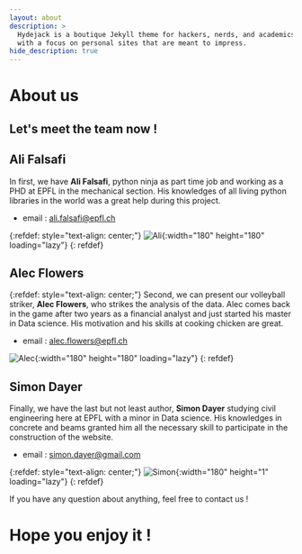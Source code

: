 ```yaml
---
layout: about
description: >
  Hydejack is a boutique Jekyll theme for hackers, nerds, and academics,
  with a focus on personal sites that are meant to impress.
hide_description: true
---
```


# About us

## Let's meet the team now !

## Ali Falsafi

In first, we have **Ali Falsafi**, python ninja as part time job and working as a PHD at EPFL 
in the mechanical section. His knowledges of all living python libraries in the world
was a great help during this project.


* email : [ali.falsafi@epfl.ch](mailto:ali.falsafi@epfl.ch)

{:refdef: style="text-align: center;"}
![Ali](..\assets\img\ali.jpeg){:width="180" height="180" loading="lazy"}
{: refdef}



## Alec Flowers
{:refdef: style="text-align: center;"}
Second, we can present our volleyball striker, **Alec Flowers**, who strikes the analysis of the data.
Alec comes back in the game after two years as a financial analyst and just started his master in 
Data science. His motivation and his skills at cooking chicken are great.

* email : [alec.flowers@epfl.ch](mailto:alec.flowers@epfl.ch)


![Alec](..\assets\img\alec.jpeg){:width="180" height="180" loading="lazy"}
{: refdef}

## Simon Dayer

Finally, we have the last but not least author, **Simon Dayer** studying civil engineering 
here at EPFL with a minor in Data science. His knowledges in concrete and beams 
granted him all the necessary skill to participate in the construction of the website.

* email : [simon.dayer@gmail.com](mailto:simon.dayer@gmail.com)

{:refdef: style="text-align: center;"}
![Simon](..\assets\img\simon.jpeg){:width="180" height="1" loading="lazy"}
{: refdef}


If you have any question about anything, feel free to contact us !


# Hope you enjoy it !
